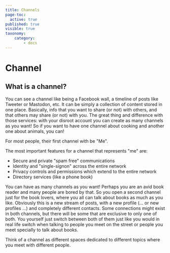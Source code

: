 ```yaml
---
title: Channels
page-toc:
  active: true
published: true
visible: true
taxonomy:
    category:
        - docs
---
```


# Channel
## What is a channel?
You can see a channel like being a Facebook wall, a timeline of posts like Tweeter or Mastodon, etc. It can be simply a collection of content stored in one place. Basically, info that you want to share (or not) with others, and that others may share (or not) with you. The great thing and difference with those services: with your disroot account you can create as many channels as you want! So if you want to have one channel about cooking and another one about animals, you can!

For most people, their first channel with be "Me".

The most important features for a channel that represents "me" are:
* Secure and private "spam free" communications
* Identity and "single-signon" across the entire network
* Privacy controls and permissions which extend to the entire network
* Directory services (like a phone book)

You can have as many channels as you want! Perhaps you are an avid book reader and many people are bored by that. So  you open a second channel just for the book lovers, where you all can talk about books as much as you like. Obviously this is a new stream of posts, with a new profile (... or new profiles ...) and completely different contacts. Some connections might exist in both channels, but there will be some that are exclusive to only one of both. You yourself just switch between both of them just like you would in real life switch when talking to people you meet on the street or people you meet specially to talk about books.

Think of a channel as different spaces dedicated to different topics where you meet with different people.
